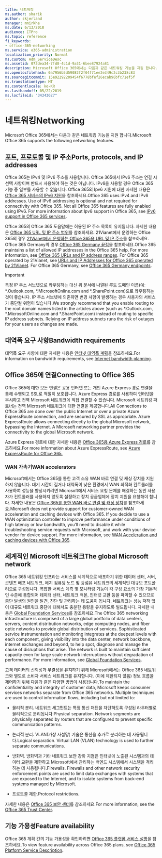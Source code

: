 ```yaml
---
title: 네트워킹
ms.author: sharik
author: skjerland
manager: mnirkhe
ms.date: 6/13/2018
audience: ITPro
ms.topic: reference
f1_keywords:
- office-365-networking
ms.service: o365-administration
localization_priority: Normal
ms.custom: Adm_ServiceDesc
ms.assetid: 073dea34-7fd8-4c1d-9a31-6bee87924a81
description: Microsoft Office 365에서는 다음과 같은 네트워킹 기능을 지원 합니다.
ms.openlocfilehash: 0a7956b5d59082f2f04f71ee2e349c2c3b238c83
ms.sourcegitcommit: 15e92292209454f6778bfef26ecab96bfc71ef5f
ms.translationtype: MT
ms.contentlocale: ko-KR
ms.lasthandoff: 05/22/2019
ms.locfileid: "34343627"
---
```

# <a name="networking"></a><span data-ttu-id="d99cc-103">네트워킹</span><span class="sxs-lookup"><span data-stu-id="d99cc-103">Networking</span></span>

<span data-ttu-id="d99cc-104">Microsoft Office 365에서는 다음과 같은 네트워킹 기능을 지원 합니다.</span><span class="sxs-lookup"><span data-stu-id="d99cc-104">Microsoft Office 365 supports the following networking features.</span></span>
  
## <a name="ports-protocols-and-ip-addresses"></a><span data-ttu-id="d99cc-105">포트, 프로토콜 및 IP 주소</span><span class="sxs-lookup"><span data-stu-id="d99cc-105">Ports, protocols, and IP addresses</span></span>

<span data-ttu-id="d99cc-p101">Office 365는 IPv4 및 IPv6 주소를 사용합니다. Office 365에서 IPv6 주소는 연결 시 선택 사항이며 반드시 사용해야 하는 것은 아닙니다. IPv6을 사용할 경우 Office 365 기능 중 일부를 사용할 수 없습니다. Office 365의 Ipv6 지원에 대한 자세한 내용은 [Office 365 서비스의 IPv6 지원](https://go.microsoft.com/fwlink/?LinkID=785121&amp;clcid=0x409)을 참조하세요.</span><span class="sxs-lookup"><span data-stu-id="d99cc-p101">Office 365 uses IPv4 and IPv6 addresses. Use of IPv6 addressing is optional and not required for connectivity with Office 365. Not all Office 365 features are fully enabled using IPv6. For more information about Ipv6 support in Office 365, see [IPv6 support in Office 365 services](https://go.microsoft.com/fwlink/?LinkID=785121&amp;clcid=0x409).</span></span>
  
<span data-ttu-id="d99cc-p102">Office 365의 Office 365 도움말에는 허용된 IP 주소 목록이 유지됩니다. 자세한 내용은 [Office 365 URL 및 IP 주소 범위](https://go.microsoft.com/fwlink/p/?LinkID=243567)를 참조하세요. 21Vianet에서 운영하는 Office 365의 경우 [21Vianet에서 운영하는 Office 365용 URL 및 IP 주소](https://go.microsoft.com/fwlink/?LinkID=733351&amp;clcid=0x409)를 참조하세요. Office 365 Germany의 경우 [Office 365 Germany 끝점](https://support.office.com/en-us/article/Office-365-Germany-endpoints-8a113a50-0071-4155-bb8e-eba5a8dbd4c8)을 참조하세요.</span><span class="sxs-lookup"><span data-stu-id="d99cc-p102">Office 365 maintains a list of allowed IP addresses in the Office 365 help. For more information, see [Office 365 URLs and IP address ranges](https://go.microsoft.com/fwlink/p/?LinkID=243567). For Office 365 operated by 21Vianet, see [URLs and IP Addresses for Office 365 operated by 21Vianet](https://go.microsoft.com/fwlink/?LinkID=733351&amp;clcid=0x409). For Office 365 Germany, see [Office 365 Germany endpoints](https://support.office.com/en-us/article/Office-365-Germany-endpoints-8a113a50-0071-4155-bb8e-eba5a8dbd4c8).</span></span>
  
> [!IMPORTANT]
> <span data-ttu-id="d99cc-p103">특정 IP 주소 서브넷으로 라우팅하는 대신 위 문서에 나열된 루트 도메인 이름(예: \*.Outlook.com, \*.MicrosoftOnline.com and \*.SharePoint.com)으로 라우팅하는 것이 좋습니다. IP 주소 서브넷에 의존하면 변경 사항이 발생하는 경우 사용자의 서비스가 중단될 위험이 있습니다.</span><span class="sxs-lookup"><span data-stu-id="d99cc-p103">We strongly recommend that you enable routing to the root domain names listed in the articles above (such as \*.Outlook.com, \*.MicrosoftOnline.com and \*.SharePoint.com) instead of routing to specific IP address subnets. Relying on IP address subnets runs the risk of outages for your users as changes are made.</span></span> 
  
## <a name="bandwidth-requirements"></a><span data-ttu-id="d99cc-116">대역폭 요구 사항</span><span class="sxs-lookup"><span data-stu-id="d99cc-116">Bandwidth requirements</span></span>

<span data-ttu-id="d99cc-117">대역폭 요구 사항에 대한 자세한 내용은 [인터넷 대역폭 계획](https://go.microsoft.com/fwlink/p/?LinkID=282467)을 참조하세요.</span><span class="sxs-lookup"><span data-stu-id="d99cc-117">For information on bandwidth requirements, see [Internet bandwidth planning](https://go.microsoft.com/fwlink/p/?LinkID=282467).</span></span>
  
## <a name="connecting-to-office-365"></a><span data-ttu-id="d99cc-118">Office 365에 연결</span><span class="sxs-lookup"><span data-stu-id="d99cc-118">Connecting to Office 365</span></span>

<span data-ttu-id="d99cc-p104">Office 365에 대한 모든 연결은 공용 인터넷 또는 개인 Azure Express 경로 연결을 통해 수행되고 SSL로 적절히 보호됩니다. Azure Express 경로를 사용하여 인터넷을 무시하고 전역 Microsoft 네트워크에 직접 연결할 수 있습니다. Microsoft 네트워킹 파트너는 전역 Microsoft 네트워크에 대한 연결을 제공합니다.</span><span class="sxs-lookup"><span data-stu-id="d99cc-p104">All Connections to Office 365 are done over the public Internet or over a private Azure ExpressRoute connection, and are secured by SSL as appropriate. Azure ExpressRoute allows connecting directly to the global Microsoft network, bypassing the Internet. A Microsoft networking partner provides the connectivity to the global Microsoft network.</span></span>
  
<span data-ttu-id="d99cc-122">Azure Express 경로에 대한 자세한 내용은 [Office 365용 Azure Express 경로](https://aka.ms/expressrouteoffice365)를 참조하세요.</span><span class="sxs-lookup"><span data-stu-id="d99cc-122">For more information about Azure ExpressRoute, see [Azure ExpressRoute for Office 365.](https://aka.ms/expressrouteoffice365)</span></span>
  
### <a name="wan-accelerators"></a><span data-ttu-id="d99cc-123">WAN 가속기</span><span class="sxs-lookup"><span data-stu-id="d99cc-123">WAN accelerators</span></span>

<span data-ttu-id="d99cc-p105">Microsoft에서는 Office 365를 통한 고객 소유 WAN 바로 연결 및 캐싱 장치를 지원하지 않습니다. 대기 시간이 길거나 대역폭이 낮은 환경에서 WAN 최적화 컨트롤러를 사용하여 성능을 향상시키려면 Microsoft에서 서비스 요청 문제를 해결하는 동안 사용자가 컨트롤러를 사용하지 않도록 설정하고 장치 공급업체에 장치 지원을 요청해야 합니다. 자세한 내용은 [Office 365를 통한 WAN 바로 연결 및 캐싱 장치](https://go.microsoft.com/fwlink/p/?LinkID=282468)를 참조하세요.</span><span class="sxs-lookup"><span data-stu-id="d99cc-p105">Microsoft does not provide support for customer-owned WAN acceleration and caching devices with Office 365. If you decide to use a WAN optimization controller to improve performance under conditions of high latency or low bandwidth, you'll need to disable it while troubleshooting service requests with Microsoft, and work with your device vendor for device support. For more information, see [WAN Acceleration and caching devices with Office 365](https://go.microsoft.com/fwlink/p/?LinkID=282468).</span></span>
  
## <a name="the-global-microsoft-network"></a><span data-ttu-id="d99cc-127">세계적인 Microsoft 네트워크</span><span class="sxs-lookup"><span data-stu-id="d99cc-127">The global Microsoft network</span></span>

<span data-ttu-id="d99cc-p106">Office 365 네트워킹 인프라는 서비스를 세계적으로 배포하기 위한 데이터 센터, 서버, 콘텐츠 배포 네트워크, 에지 컴퓨팅 노드 및 광섬유 네트워크의 세계적인 대규모 포트폴리오로 구성됩니다. 복잡한 서비스 계측 및 모니터링 기능이 각 구성 요소의 가장 기본적인 수준에 통합되어 데이터 센터, 네트워크 백본, 인터넷 교환 등을 파악할 수 있으므로 중단 발생의 원인을 발견, 진단 및 관리하는 데 도움이 됩니다. 네트워크는 성능 저하 없이 대규모 네트워크 중단에 대해서도 충분한 용량을 유지하도록 빌드됩니다. 자세한 내용은 [Global Foundation Services](https://go.microsoft.com/fwlink/p/?LinkID=282622)를 참조하세요.</span><span class="sxs-lookup"><span data-stu-id="d99cc-p106">The Office 365 networking infrastructure is comprised of a large global portfolio of data centers, servers, content distribution networks, edge computing nodes, and fiber optic networks to provide global distribution of services. Sophisticated service instrumentation and monitoring integrates at the deepest levels with each component, giving visibility into the data center, network backbone, internet exchanges and beyond, to help spot, diagnose and manage the cause of disruptions that arise. The network is built to maintain sufficient capacity even for large scale network interruptions without degradation of performance. For more information, see [Global Foundation Services](https://go.microsoft.com/fwlink/p/?LinkID=282622).</span></span> 
  
<span data-ttu-id="d99cc-p107">고객 데이터의 신뢰성과 무결성을 유지하기 위해 Microsoft에서는 Office 365 네트워크와 별도로 소비자 서비스 네트워크를 유지합니다. (이에 제한되지 않음) 정보 흐름을 제어하기 위해 다음과 같은 다양한 방법이 사용됩니다.</span><span class="sxs-lookup"><span data-stu-id="d99cc-p107">To maintain the confidentiality and integrity of customer data, Microsoft keeps consumer services networks separate from Office 365 networks. Multiple techniques are used to control information flows, including but not limited to:</span></span>
  
- <span data-ttu-id="d99cc-p108">물리적 분리. 네트워크 세그먼트는 특정 통신 패턴을 차단하도록 구성된 라우터별로 물리적으로 분리됩니다.</span><span class="sxs-lookup"><span data-stu-id="d99cc-p108">Physical separation. Network segments are physically separated by routers that are configured to prevent specific communication patterns.</span></span>
    
- <span data-ttu-id="d99cc-p109">논리적 분리. VLAN(가상 사설망) 기술은 통신을 추가로 분리하는 데 사용됩니다.</span><span class="sxs-lookup"><span data-stu-id="d99cc-p109">Logical separation. Virtual LAN (VLAN) technology is used to further separate communications.</span></span>
    
- <span data-ttu-id="d99cc-p110">방화벽. 방화벽과 기타 네트워크 보안 강화 지점은 인터넷에 노출된 시스템과의 데이터 교환을 제한하고 Microsoft에서 관리하는 백엔드 시스템에서 시스템을 격리하는 데 사용됩니다.</span><span class="sxs-lookup"><span data-stu-id="d99cc-p110">Firewalls. Firewalls and other network security enforcement points are used to limit data exchanges with systems that are exposed to the Internet, and to isolate systems from back-end systems managed by Microsoft.</span></span> 
    
- <span data-ttu-id="d99cc-140">프로토콜 제한.</span><span class="sxs-lookup"><span data-stu-id="d99cc-140">Protocol restrictions.</span></span>
    
<span data-ttu-id="d99cc-141">자세한 내용은 [Office 365 보안 센터](https://go.microsoft.com/fwlink/p/?LinkID=282621)를 참조하세요.</span><span class="sxs-lookup"><span data-stu-id="d99cc-141">For more information, see the [Office 365 Trust Center](https://go.microsoft.com/fwlink/p/?LinkID=282621).</span></span> 
  
## <a name="feature-availability"></a><span data-ttu-id="d99cc-142">기능 가용성</span><span class="sxs-lookup"><span data-stu-id="d99cc-142">Feature availability</span></span>

<span data-ttu-id="d99cc-143">Office 365 계획 간의 기능 가용성을 확인하려면 [Office 365 플랫폼 서비스 설명](https://technet.microsoft.com/en-us/library/office-365-platform-service-description.aspx)을 참조하세요.</span><span class="sxs-lookup"><span data-stu-id="d99cc-143">To view feature availability across Office 365 plans, see [Office 365 Platform Service Description](https://technet.microsoft.com/en-us/library/office-365-platform-service-description.aspx).</span></span>
  

